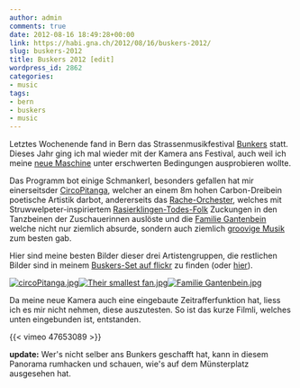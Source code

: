 ```yaml
---
author: admin
comments: true
date: 2012-08-16 18:49:28+00:00
link: https://habi.gna.ch/2012/08/16/buskers-2012/
slug: buskers-2012
title: Buskers 2012 [edit]
wordpress_id: 2862
categories:
- music
tags:
- bern
- buskers
- music
---
```


Letztes Wochenende fand in Bern das Strassenmusikfestival [Bunkers](http://www.buskersbern.ch/en) statt. Dieses Jahr ging ich mal wieder mit der Kamera ans Festival, auch weil ich meine [neue Maschine](http://imaging.nikon.com/lineup/dslr/d7000/) unter erschwerten Bedingungen ausprobieren wollte.

Das Programm bot einige Schmankerl, besonders gefallen hat mir einerseitsder [CircoPitanga](http://www.circopitanga.com), welcher an einem 8m hohen Carbon-Dreibein poetische Artistik darbot, andererseits das [Rache-Orchester](http://www.myspace.com/thevendettaorchestra), welches mit Struwwelpeter-inspiriertem [Rasierklingen-Todes-Folk](https://youtu.be/blLM2MC7EzE) Zuckungen in den Tanzbeinen der Zuschauerinnen auslöste und die [Familie Gantenbein](http://www.familiegantenbein.ch/) welche nicht nur ziemlich absurde, sondern auch ziemlich [groovige Musik](http://youtu.be/74ufiaK-Q9E) zum besten gab.

Hier sind meine besten Bilder dieser drei Artistengruppen, die restlichen Bilder sind in meinem [Buskers-Set auf flickr](http://www.flickr.com/photos/habi/sets/72157631012817838/) zu finden (oder [hier](http://fotos.davidhaberth%C3%BCr.ch/index.php?type=sets&setId=72157631012817838)).

[![circoPitanga.jpg](https://habi.gna.ch/wp-content/uploads/2012/08/circoPitanga-tm.jpg)](https://habi.gna.ch/wp-content/uploads/2012/08/circoPitanga.jpg)[![Their smallest fan.jpg](https://habi.gna.ch/wp-content/uploads/2012/08/Their-smallest-fan-tm.jpg)](https://habi.gna.ch/wp-content/uploads/2012/08/Their-smallest-fan.jpg)[![Familie Gantenbein.jpg](https://habi.gna.ch/wp-content/uploads/2012/08/Familie-Gantenbein-tm.jpg)](https://habi.gna.ch/wp-content/uploads/2012/08/Familie-Gantenbein.jpg)

Da meine neue Kamera auch eine eingebaute Zeitrafferfunktion hat, liess ich es mir nicht nehmen, diese auszutesten. So ist das kurze Filmli, welches unten eingebunden ist, entstanden.

{{<  vimeo 47653089 >}}

**update:** Wer's nicht selber ans Bunkers geschafft hat, kann in diesem Panorama rumhacken und schauen, wie's auf dem Münsterplatz ausgesehen hat.
